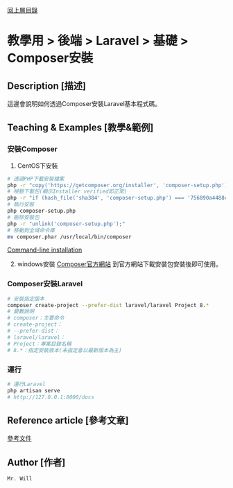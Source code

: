 [回上層目錄](../README.md)

# 教學用 > 後端 > Laravel > 基礎 > Composer安裝

## **Description [描述]**
這邊會說明如何透過Composer安裝Laravel基本程式碼。

## **Teaching & Examples [教學&範例]**
### 安裝Composer
1. CentOS下安裝
```bash
# 透過PHP下載安裝檔案
php -r "copy('https://getcomposer.org/installer', 'composer-setup.php');"
# 檢驗下載包(顯示Installer verified即正常)
php -r "if (hash_file('sha384', 'composer-setup.php') === '756890a4488ce9024fc62c56153228907f1545c228516cbf63f885e036d37e9a59d27d63f46af1d4d07ee0f76181c7d3') { echo 'Installer verified'; } else { echo 'Installer corrupt'; unlink('composer-setup.php'); } echo PHP_EOL;"
# 執行安裝
php composer-setup.php
# 刪除安裝包
php -r "unlink('composer-setup.php');"
# 移動到全域命令庫
mv composer.phar /usr/local/bin/composer
```
[Command-line installation](https://getcomposer.org/download/)

2. windows安裝
[Composer官方網站](https://getcomposer.org/)
到官方網站下載安裝包安裝後即可使用。

### Composer安裝Laravel
```bash
# 安裝指定版本
composer create-project --prefer-dist laravel/laravel Project 8.*
# 變數說明
# composer：主要命令
# create-project：
# --prefer-dist：
# laravel/laravel：
# Project：專案目錄名稱
# 8.*：指定安裝版本(未指定會以最新版本為主)
```

### 運行
```bash
# 運行Laravel
php artisan serve
# http://127.0.0.1:8000/docs
```

## **Reference article [參考文章]**
[參考文件](網址)

## **Author [作者]**
`Mr. Will`
